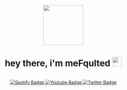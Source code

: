 <div id="header" align="center">
  <img src="https://fsn.xcdn.host/avataaars%20(4).png" width="128"/>
  <h1>
  hey there, i'm meFqulted
  <img src="https://media.giphy.com/media/hvRJCLFzcasrR4ia7z/giphy.gif" width="30px"/>
  </h1>
  <br />
  <div id="badges">
  <a href="https://open.spotify.com/user/31zac733ctrjs4mxj7scgonicfgq">
    <img src="https://img.shields.io/badge/Spotify-green?style=for-the-badge&logo=spotify&logoColor=white" alt="Spotify Badge"/>
  </a>
  <a href="https://youtube.com/Fqulted">
    <img src="https://img.shields.io/badge/YouTube-red?style=for-the-badge&logo=youtube&logoColor=white" alt="Youtube Badge"/>
  </a>
  <a href="https://twitter.com/Fqulted">
    <img src="https://img.shields.io/badge/Twitter-blue?style=for-the-badge&logo=twitter&logoColor=white" alt="Twitter Badge"/>
  </a>
</div>

<img src="https://komarev.com/ghpvc/?username=meFqulted&style=flat-square&color=blue" alt=""/>
</div>
